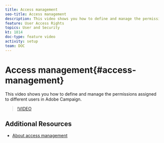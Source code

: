```yaml
---
title: Access management
seo-title: Access management
description: This video shows you how to define and manage the permissions assigned to different users in Adobe Campaign.
feature: User Access Rights
topics: User and Security
kt: 1814
doc-type: feature video
activity: setup
team: DOC
---
```


# Access management{#access-management}

This video shows you how to define and manage the permissions assigned to different users in Adobe Campaign.

>[!VIDEO](https://video.tv.adobe.com/v/24671?quality=12)

## Additional Resources

* [About access management](https://helpx.adobe.com/campaign/standard/administration/using/about-access-management.html)
